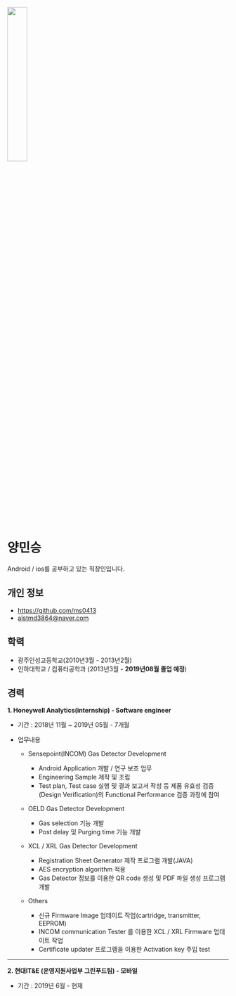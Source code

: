<img src="https://user-images.githubusercontent.com/20083628/60384239-62926f00-9ab6-11e9-968c-289a2f957921.jpg" width="30%"></img>

양민승
====
Android / ios를 공부하고 있는 직장인입니다.


개인 정보
-------
* https://github.com/ms0413
* alstmd3864@naver.com 

학력
---
* 광주인성고등학교(2010년3월 - 2013년2월)
* 인하대학교 / 컴퓨터공학과 (2013년3월 - **2019년08월 졸업 예정**)

경력
---
**1. Honeywell Analytics(internship) - Software engineer**
* 기간 : 2018년 11월 ~ 2019년 05월 - 7개월
- 업무내용
    - Sensepoint(INCOM) Gas Detector Development
      - Android Application 개발 / 연구 보조 업무
      - Engineering Sample 제작 및 조립
      - Test plan, Test case 실행 및 결과 보고서 작성 등 제품 유효성 검증(Design Verification)의 Functional Performance 검증 과정에 참여

    - OELD Gas Detector Development
      - Gas selection 기능 개발
      - Post delay 및 Purging time 기능 개발

    - XCL / XRL Gas Detector Development
      - Registration Sheet Generator 제작 프로그램 개발(JAVA)
      - AES encryption algorithm 적용
      - Gas Detector 정보를 이용한 QR code 생성 및 PDF 파일 생성 프로그램 개발

    - Others
      + 신규 Firmware Image 업데이트 작업(cartridge, transmitter, EEPROM)
      + INCOM communication Tester 를 이용한 XCL / XRL Firmware 업데이트 작업
      + Certificate updater 프로그램을 이용한 Activation key 주입 test
---------------------------------------
**2. 현대IT&E (운영지원사업부 그린푸드팀) - 모바일**
* 기간 : 2019년 6월 - 현재
